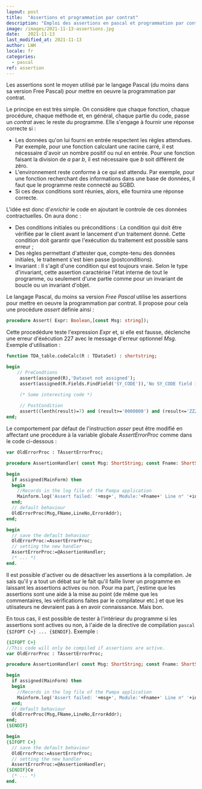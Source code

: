 ```yaml
---
layout: post
title:  "Assertions et programmation par contrat"
description: "Emploi des assertions en pascal et programmation par contrat"
image: /images/2021-11-13-assertions.jpg
date:   2021-11-13
last_modified_at: 2021-11-13
author: LWH
locale: fr
categories: 
  - pascal
ref: assertion 
---
```


Les assertions sont le moyen utilisé par le langage Pascal (du moins dans sa version Free Pascal) pour mettre en oeuvre la programmation par contrat.

Le principe en est très simple. On considère que chaque fonction, chaque procédure, chaque méthode et, en général, chaque partie du code, passe un *contrat* avec le reste du programme. 
Elle s'engage à fournir une réponse correcte si :
- Les données qu'on lui fourni en entrée respectent les règles attendues. Par exemple, pour une fonction calculant une racine carré, il est nécessaire d'avoir un nombre positif ou nul en entrée. Pour une fonction faisant la division de *a* par *b*, il est nécessaire que *b* soit différent de zéro.
- L'environnement reste conforme à ce qui est attendu. Par exemple, pour une fonction recherchant des informations dans une base de données, il faut que le programme reste connecté au SGBD.
- Si ces deux conditions sont réunies, alors, elle fournira une réponse correcte.

L'idée est donc d'*enrichir* le code en ajoutant le controle de ces données contractuelles. On aura donc :

- Des conditions initiales ou préconditions : La condition qui doit être vérifiée par le client avant le lancement d'un traitement donné. Cette condition doit garantir que l'exécution du traitement est possible sans erreur ;
- Des règles permettant d'attester que, compte-tenu des données initiales, le traitement s'est bien passe (postconditions). 
- Invariant : Il s'agit d'une condition qui est toujours vraie. Selon le type d'invariant, cette assertion caractérise l'état interne de tout le programme, ou seulement d'une partie comme pour un invariant de boucle ou un invariant d'objet.

Le langage Pascal, du moins sa version *Free Pascal* utilise les assertions pour mettre en oeuvre la programmation par contrat. Il propose pour cela une procédure *assert* définie ainsi :

```pascal
procedure Assert( Expr: Boolean,[const Msg: string]);
```

Cette procedédure teste l'expression *Expr* et, si elle est fausse, déclenche une erreur d'éxécution 227 avec le message d'erreur optionnel *Msg*. Exemple d'utilisation :

```pascal
function TDA_table.codeCalc(R : TDataSet) : shortstring;

begin
	// PreCondtions
     assert(assigned(R),'Dataset not assigned');
     assert(assigned(R.Fields.FindField('SY_CODE')),'No SY_CODE field in dataset');

     (* Some interesting code *)
	 
	 // PostCondition
	 assert((lenth(result)=7) and (result>='0000000') and (result<='ZZZZZZZ'),'Invalid code generated');
end;
```

Le comportement par défaut de l'instruction *asser* peut être modifié en affectant une procédure à la variable globale *AssertErrorProc* comme dans le code ci-dessous :

```pascal
var OldErrorProc : TAssertErrorProc;

procedure AssertionHandler( const Msg: ShortString; const Fname: ShortString; Lineno: LongInt; ErrorAddr: pointer);

begin
  if assigned(MainForm) then
  begin
    //Records in the log file of the Pampa application
    Mainform.log('Assert failed: '+msg+', Module:'+Fname+' Line n° '+inttostr(Lineno));
  end;
  // default behaviour 
  OldErrorProc(Msg,FName,LineNo,ErrorAddr);
end;

begin
  // save the default behaviour 
  OldErrorProc:=AssertErrorProc;
  // setting the new handler
  AssertErrorProc:=@AssertionHandler;  
  (* ... *)
end.
```
Il est possible d'activer ou de désactiver les assertions à la compilation. Je sais qu'il y a tout un débat sur le fait qu'il faille livrer un programme en laissant les assertions actives ou non. Pour ma part, j'estime que les assertions sont une aide à la mise au point (de même que les commentaires, les vérifications faites par le compilateur etc.) et que les utiisateurs ne devraient pas à en avoir connaissance. Mais bon.

En tous cas, il est possible de tester à l'intérieur du programme si les assertions sont actives ou non, à l'aide de la directive de compilation ```pascal {$IFOPT C+} ... {$ENDIF}```. Exemple :

```pascal
{$IFOPT C+}
//This code will only be compiled if assertions are active.
var OldErrorProc : TAssertErrorProc;

procedure AssertionHandler( const Msg: ShortString; const Fname: ShortString; Lineno: LongInt; ErrorAddr: pointer);

begin
  if assigned(MainForm) then
  begin
    //Records in the log file of the Pampa application
    Mainform.log('Assert failed: '+msg+', Module:'+Fname+' Line n° '+inttostr(Lineno));
  end;
  // default behaviour 
  OldErrorProc(Msg,FName,LineNo,ErrorAddr);
end;
{$ENDIF}

begin
{$IFOPT C+}
  // save the default behaviour 
  OldErrorProc:=AssertErrorProc;
  // setting the new handler
  AssertErrorProc:=@AssertionHandler;  
{$ENDIF}Ce
  (* ... *)
end.
```

